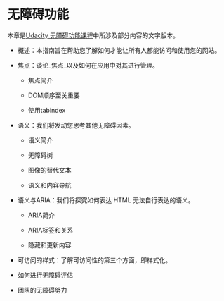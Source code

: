 # 无障碍功能

本章是[Udacity 无障碍功能课程](https://www.udacity.com/course/web-accessibility--ud891)中所涉及部分内容的文字版本。

* 概述：本指南旨在帮助您了解如何才能让所有人都能访问和使用您的网站。

* 焦点：谈论_焦点_以及如何在应用中对其进行管理。

  * 焦点简介

  * DOM顺序至关重要

  * 使用tabindex

* 语义：我们将发动您思考其他无障碍因素。

  * 语义简介

  * 无障碍树

  * 图像的替代文本

  * 语义和内容导航

* 语义与ARIA：我们将探究如何表达 HTML 无法自行表达的语义。

  * ARIA简介

  * ARIA标签和关系

  * 隐藏和更新内容

* 可访问的样式：了解可访问性的第三个方面，即样式化。

* 如何进行无障碍评估

* 团队的无障碍努力



